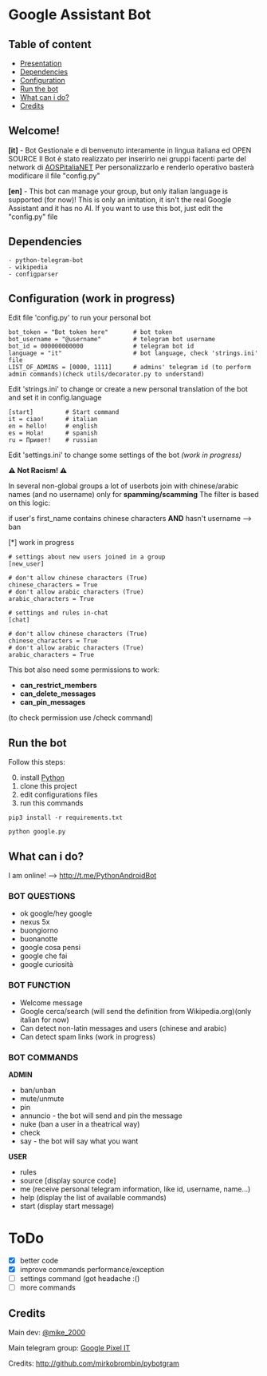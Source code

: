 # Google Assistant Bot

## Table of content
- [Presentation](https://github.com/mik3sw/GoogleAssistantBot#Welcome)
- [Dependencies](https://github.com/mik3sw/GoogleAssistantBot#Dependencies)
- [Configuration](https://github.com/mik3sw/GoogleAssistantBot#configuration-work-in-progress)
- [Run the bot](https://github.com/mik3sw/GoogleAssistantBot#Run-the-bot)
- [What can i do?](https://github.com/mik3sw/GoogleAssistantBot#What-can-i-do)
- [Credits](https://github.com/mik3sw/GoogleAssistantBot#Credits)

## Welcome!

**[it]** - 
Bot Gestionale e di benvenuto interamente in lingua italiana ed OPEN SOURCE
Il Bot è stato realizzato per inserirlo nei gruppi facenti parte del network di [AOSPitaliaNET](https://t.me/aospitaliaNET)
Per personalizzarlo e renderlo operativo basterà modificare il file "config.py"

**[en]** - 
This bot can manage your group, but only italian language is supported (for now)!
This is only an imitation, it isn't the real Google Assistant and it has no AI.
If you want to use this bot, just edit the "config.py" file


## Dependencies
```
- python-telegram-bot
- wikipedia
- configparser
```

## Configuration (work in progress)

Edit file 'config.py' to run your personal bot
```
bot_token = "Bot token here"       # bot token
bot_username = "@username"         # telegram bot username
bot_id = 000000000000              # telegram bot id
language = "it"                    # bot language, check 'strings.ini' file
LIST_OF_ADMINS = [0000, 1111]      # admins' telegram id (to perform admin commands)(check utils/decorator.py to understand)
```

Edit 'strings.ini' to change or create a new personal translation of the bot and set it in config.language
```
[start]         # Start command
it = ciao!      # italian
en = hello!     # english
es = Hola!      # spanish
ru = Привет!    # russian
```

Edit 'settings.ini' to change some settings of the bot *(work in progress)*

**⚠️ Not Racism! ⚠️**

In several non-global groups a lot of userbots join with chinese/arabic names (and no username) only for **spamming/scamming**
The filter is based on this logic:

if user's first_name contains chinese characters **AND** hasn't username --> ban

[*] work in progress
```
# settings about new users joined in a group
[new_user]

# don't allow chinese characters (True)
chinese_characters = True
# don't allow arabic characters (True)
arabic_characters = True

# settings and rules in-chat 
[chat]

# don't allow chinese characters (True)
chinese_characters = True
# don't allow arabic characters (True)
arabic_characters = True
```

This bot also need some permissions to work:
- **can_restrict_members**
- **can_delete_messages**
- **can_pin_messages**

(to check permission use /check command)

## Run the bot

Follow this steps:

0) install [Python](https://www.python.org/)
1) clone this project
2) edit configurations files
3) run this commands
```
pip3 install -r requirements.txt

python google.py

```

## What can i do?
I am online! --> http://t.me/PythonAndroidBot

### BOT QUESTIONS

- ok google/hey google
- nexus 5x
- buongiorno
- buonanotte
- google cosa pensi
- google che fai
- google curiosità


### BOT FUNCTION

- Welcome message
- Google cerca/search <something> (will send the definition from Wikipedia.org)(only italian for now)
- Can detect non-latin messages and users (chinese and arabic) 
- Can detect spam links (work in progress)



### BOT COMMANDS

**ADMIN**
- ban/unban
- mute/unmute
- pin
- annuncio <text here> - the bot will send and pin the message
- nuke (ban a user in a theatrical way)
- check
- say <text here> - the bot will say what you want

**USER**
- rules 
- source [display source code]
- me (receive personal telegram information, like id, username, name...)
- help (display the list of available commands)
- start (display start message)

# ToDo

- [x] better code
- [x] improve commands performance/exception
- [ ] settings command (got headache :()
- [ ] more commands

## Credits

Main dev: [@mike_2000](https://t.me/mike_2000)

Main telegram group: [Google Pixel IT](https://t.me/googlepixelit)

Credits: http://github.com/mirkobrombin/pybotgram
